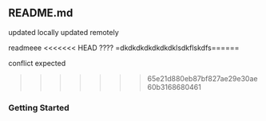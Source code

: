 ## README.md
updated locally
updated remotely

readmeee
<<<<<<< HEAD
????
=dkdkdkdkdkdkdklsdkflskdfs======

conflict expected
>>>>>>> 65e21d880eb87bf827ae29e30ae60b3168680461

### Getting Started

